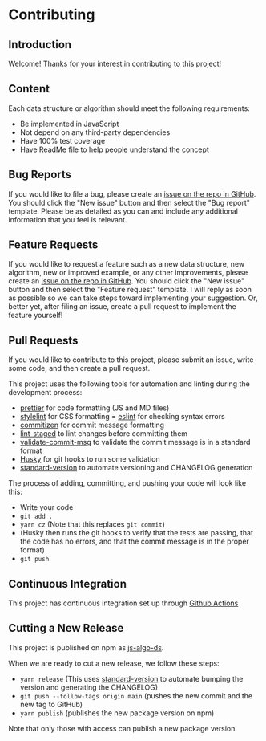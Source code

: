 # Contributing

## Introduction

Welcome! Thanks for your interest in contributing to this project!

## Content

Each data structure or algorithm should meet the following requirements:

- Be implemented in JavaScript
- Not depend on any third-party dependencies
- Have 100% test coverage
- Have ReadMe file to help people understand the concept

## Bug Reports

If you would like to file a bug, please create an
[issue on the repo in GitHub](https://github.com/Tanvir-rahman/js-algo-ds/issues).
You should click the "New issue" button and then select the
"Bug report" template. Please be as detailed as you can and
include any additional information that you feel is relevant.

## Feature Requests

If you would like to request a feature such as a new data structure,
new algorithm, new or improved example, or any other improvements,
please create an
[issue on the repo in GitHub](https://github.com/Tanvir-rahman/js-algo-ds/issues).
You should click the "New issue" button and then select the
"Feature request" template. I will reply as soon as possible
so we can take steps toward implementing your suggestion.
Or, better yet, after filing an issue, create a pull
request to implement the feature yourself!

## Pull Requests

If you would like to contribute to this project, please submit an
issue, write some code, and then create a pull request.

This project uses the following tools for automation and linting during the development process:

- [prettier](https://prettier.io/) for code formatting (JS and MD files)
- [stylelint](https://stylelint.io/) for CSS formatting
  = [eslint](https://eslint.org/) for checking syntax errors
- [commitizen](https://github.com/commitizen/cz-cli) for commit message formatting
- [lint-staged](https://www.npmjs.com/package/lint-staged) to lint changes before committing them
- [validate-commit-msg](https://www.npmjs.com/package/validate-commit-msg)
  to validate the commit message is in a standard format
- [Husky](https://github.com/typicode/husky) for git hooks to run some validation
- [standard-version](https://github.com/conventional-changelog/standard-version)
  to automate versioning and CHANGELOG generation

The process of adding, committing, and pushing your code will look like this:

- Write your code
- `git add .`
- `yarn cz` (Note that this replaces `git commit`)
- (Husky then runs the git hooks to verify that the tests are passing, that
  the code has no errors, and that the commit message is in the proper format)
- `git push`

## Continuous Integration

This project has continuous integration set up through [Github Actions](https://resources.github.com/ci-cd/)

## Cutting a New Release

This project is published on npm as [js-algo-ds](https://www.npmjs.com/package/js-algo-ds).

When we are ready to cut a new release, we follow these steps:

- `yarn release` (This uses [standard-version](https://github.com/conventional-changelog/standard-version)
  to automate bumping the version and generating the CHANGELOG)
- `git push --follow-tags origin main` (pushes the new commit and the new tag to GitHub)
- `yarn publish` (publishes the new package version on npm)

Note that only those with access can publish a new package version.
